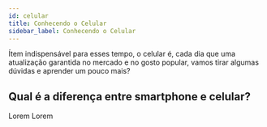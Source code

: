 ```yaml
---
id: celular
title: Conhecendo o Celular
sidebar_label: Conhecendo o Celular
---
```


Ítem indispensável para esses tempo, o celular é, cada dia que uma atualização garantida no mercado e no gosto popular, vamos tirar algumas dúvidas e aprender um pouco mais?

## Qual é a diferença entre smartphone e celular?

Lorem Lorem
